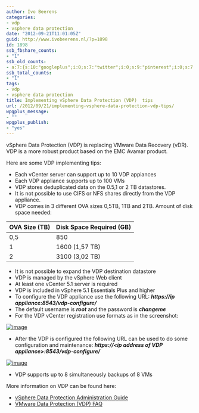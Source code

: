 ```yaml
---
author: Ivo Beerens
categories:
- vdp
- vsphere data protection
date: "2012-09-21T11:01:05Z"
guid: http://www.ivobeerens.nl/?p=1898
id: 1898
ssb_fbshare_counts:
- "1"
ssb_old_counts:
- a:7:{s:10:"googleplus";i:0;s:7:"twitter";i:0;s:9:"pinterest";i:0;s:7:"fbshare";i:1;s:8:"linkedin";i:0;s:6:"reddit";i:0;s:6:"tumblr";i:0;}
ssb_total_counts:
- "1"
tags:
- vdp
- vsphere data protection
title: Implementing vSphere Data Protection (VDP)  tips
url: /2012/09/21/implementing-vsphere-data-protection-vdp-tips/
wpgplus_message:
- ""
wpgplus_publish:
- "yes"
---
```


vSphere Data Protection (VDP) is replacing VMware Data Recovery (vDR). VDP is a more robust product based on the EMC Avamar product.

Here are some VDP implementing tips:

- Each vCenter server can support up to 10 VDP appiances
- Each VDP appliance supports up to 100 VMs
- VDP stores deduplicated data on the 0.5,1 or 2 TB datastores.
- It is not possible to use CIFS or NFS shares directly from the VDP appliance.
- VDP comes in 3 different OVA sizes 0,5TB, 1TB and 2TB. Amount of disk space needed:

| **OVA Size (TB)** | **Disk Space Required (GB)** |
|---|---|
| 0,5 | 850 |
| 1 | 1600 (1,57 TB) |
| 2 | 3100 (3,02 TB) |

- It is not possible to expand the VDP destination datastore
- VDP is managed by the vSphere Web client
- At least one vCenter 5.1 server is required
- VDP is included in vSphere 5.1 Essentials Plus and higher
- To configure the VDP appliance use the following URL: ***https://ip** **appliance:8543/vdp-configure/***
- The default username is ***root*** and the password is ***changeme***
- For the VDP vCenter registration use formats as in the screenshot:

[![image](http://localhost/wp-content/uploads/2012/09/image_thumb10.png "image")](http://localhost/wp-content/uploads/2012/09/image11.png)


- After the VDP is configured the following URL can be used to do some configuration and maintenance: ***https://<ip* *address of VDP appliance>:8543/vdp-configure/***

[![image](http://localhost/wp-content/uploads/2012/09/image_thumb11.png "image")](http://localhost/wp-content/uploads/2012/09/image12.png)

- VDP supports up to 8 simultaneously backups of 8 VMs

More information on VDP can be found here:

- [vSphere Data Protection Administration Guide](http://pubs.vmware.com/vsphere-51/topic/com.vmware.ICbase/PDF/vmware-data-protection-administration-guide-51.pdf)
- [VMware Data Protection (VDP) FAQ](http://kb.vmware.com/selfservice/microsites/search.do?language=en_US&cmd=displayKC&externalId=2016565)
